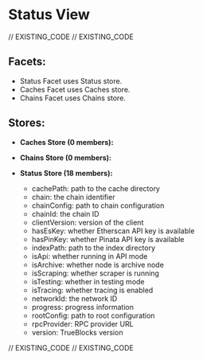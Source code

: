 <!--
Copyright 2016, 2026 The TrueBlocks Authors. All rights reserved.
Use of this source code is governed by a license that can
be found in the LICENSE file.

Parts of this file were auto generated. Edit only those parts of
the code inside of 'EXISTING_CODE' tags.
-->
# Status View

// EXISTING_CODE
// EXISTING_CODE

## Facets:
- Status Facet uses Status store.
- Caches Facet uses Caches store.
- Chains Facet uses Chains store.

## Stores:

- **Caches Store (0 members):**


- **Chains Store (0 members):**


- **Status Store (18 members):**

  - cachePath: path to the cache directory
  - chain: the chain identifier
  - chainConfig: path to chain configuration
  - chainId: the chain ID
  - clientVersion: version of the client
  - hasEsKey: whether Etherscan API key is available
  - hasPinKey: whether Pinata API key is available
  - indexPath: path to the index directory
  - isApi: whether running in API mode
  - isArchive: whether node is archive node
  - isScraping: whether scraper is running
  - isTesting: whether in testing mode
  - isTracing: whether tracing is enabled
  - networkId: the network ID
  - progress: progress information
  - rootConfig: path to root configuration
  - rpcProvider: RPC provider URL
  - version: TrueBlocks version

// EXISTING_CODE
// EXISTING_CODE
